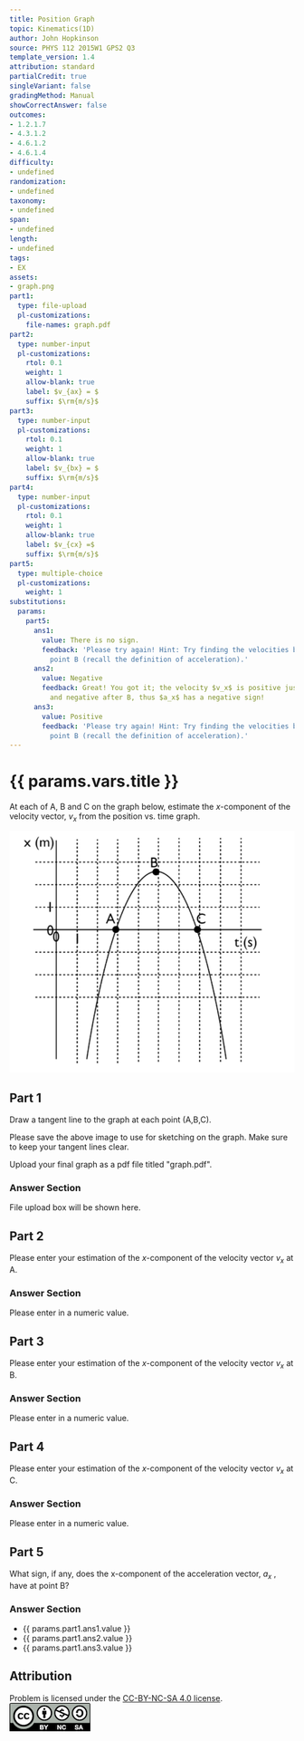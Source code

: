 ```yaml
---
title: Position Graph
topic: Kinematics(1D)
author: John Hopkinson
source: PHYS 112 2015W1 GPS2 Q3
template_version: 1.4
attribution: standard
partialCredit: true
singleVariant: false
gradingMethod: Manual
showCorrectAnswer: false
outcomes:
- 1.2.1.7
- 4.3.1.2
- 4.6.1.2
- 4.6.1.4
difficulty:
- undefined
randomization:
- undefined
taxonomy:
- undefined
span:
- undefined
length:
- undefined
tags:
- EX
assets:
- graph.png
part1:
  type: file-upload
  pl-customizations:
    file-names: graph.pdf
part2:
  type: number-input
  pl-customizations:
    rtol: 0.1
    weight: 1
    allow-blank: true
    label: $v_{ax} = $
    suffix: $\rm{m/s}$
part3:
  type: number-input
  pl-customizations:
    rtol: 0.1
    weight: 1
    allow-blank: true
    label: $v_{bx} = $
    suffix: $\rm{m/s}$
part4:
  type: number-input
  pl-customizations:
    rtol: 0.1
    weight: 1
    allow-blank: true
    label: $v_{cx} =$
    suffix: $\rm{m/s}$
part5:
  type: multiple-choice
  pl-customizations:
    weight: 1
substitutions:
  params:
    part5:
      ans1:
        value: There is no sign.
        feedback: 'Please try again! Hint: Try finding the velocities before and after
          point B (recall the definition of acceleration).'
      ans2:
        value: Negative
        feedback: Great! You got it; the velocity $v_x$ is positive just before B
          and negative after B, thus $a_x$ has a negative sign!
      ans3:
        value: Positive
        feedback: 'Please try again! Hint: Try finding the velocities before and after
          point B (recall the definition of acceleration).'
---
```

# {{ params.vars.title }}
At each of A, B and C on the graph below, estimate the $x$-component of the velocity vector, $v_x$ from the position vs. time graph.

<img src="graph.png" alt = "This is a position vs. time graph. The y-axis is labelled 'x (m)' and the x-axis is labelled 't (s)'. Each grid is 1m and 1s. There is an upside down parabola, with its roots at t = 3s (labelled point A) and 7s (labelled point C). Its vertex is approximately at 2.5m and 5s (labelled point B). The rest of the parabola extends downwards to infinity.">

## Part 1

Draw a tangent line to the graph at each point (A,B,C).

Please save the above image to use for sketching on the graph. Make sure to keep your tangent lines clear.

Upload your final graph as a pdf file titled "graph.pdf".

### Answer Section

File upload box will be shown here.

## Part 2

Please enter your estimation of the $x$-component of the velocity vector $v_x$ at A.

### Answer Section

Please enter in a numeric value.

## Part 3

Please enter your estimation of the $x$-component of the velocity vector $v_x$ at B.

### Answer Section

Please enter in a numeric value.

## Part 4

Please enter your estimation of the $x$-component of the velocity vector $v_x$ at C.

### Answer Section

Please enter in a numeric value.

## Part 5

What sign, if any, does the x-component of the acceleration vector, $a_x$ , have at point B?

### Answer Section

- {{ params.part1.ans1.value }}
- {{ params.part1.ans2.value }}
- {{ params.part1.ans3.value }}

## Attribution

Problem is licensed under the [CC-BY-NC-SA 4.0 license](https://creativecommons.org/licenses/by-nc-sa/4.0/).<br> ![The Creative Commons 4.0 license requiring attribution-BY, non-commercial-NC, and share-alike-SA license.](https://raw.githubusercontent.com/firasm/bits/master/by-nc-sa.png)